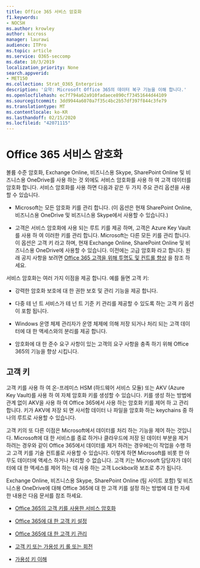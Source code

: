 ```yaml
---
title: Office 365 서비스 암호화
f1.keywords:
- NOCSH
ms.author: krowley
author: kccross
manager: laurawi
audience: ITPro
ms.topic: article
ms.service: O365-seccomp
ms.date: 10/3/2019
localization_priority: None
search.appverid:
- MET150
ms.collection: Strat_O365_Enterprise
description: '요약: Microsoft Office 365의 데이터 복구 기능을 이해 합니다.'
ms.openlocfilehash: ec7f794a62a910fadaece890cf73451644d44109
ms.sourcegitcommit: 3dd9944a6070a7f35c4bc2b57df397f844c3fe79
ms.translationtype: MT
ms.contentlocale: ko-KR
ms.lasthandoff: 02/15/2020
ms.locfileid: "42071115"
---
```

# <a name="office-365-service-encryption"></a>Office 365 서비스 암호화

볼륨 수준 암호화, Exchange Online, 비즈니스용 Skype, SharePoint Online 및 비즈니스용 OneDrive를 사용 하는 것 외에도 서비스 암호화를 사용 하 여 고객 데이터를 암호화 합니다. 서비스 암호화를 사용 하면 다음과 같은 두 가지 주요 관리 옵션을 사용할 수 있습니다.

- Microsoft는 모든 암호화 키를 관리 합니다. (이 옵션은 현재 SharePoint Online, 비즈니스용 OneDrive 및 비즈니스용 Skype에서 사용할 수 있습니다.)

- 고객은 서비스 암호화에 사용 되는 루트 키를 제공 하며, 고객은 Azure Key Vault를 사용 하 여 이러한 키를 관리 합니다. Microsoft는 다른 모든 키를 관리 합니다. 이 옵션은 고객 키 라고 하며, 현재 Exchange Online, SharePoint Online 및 비즈니스용 OneDrive에 사용할 수 있습니다. 이전에는 고급 암호화 라고 합니다. 원래 공지 사항을 보려면 [Office 365 고객을 위해 투명도 및 컨트롤 향상](https://blogs.office.com/2015/04/21/enhancing-transparency-and-control-for-office-365-customers/) 을 참조 하세요.

서비스 암호화는 여러 가지 이점을 제공 합니다. 예를 들면 고객 키:

- 강력한 암호화 보호에 대 한 권한 보호 및 관리 기능을 제공 합니다.

- 다중 테 넌 트 서비스가 테 넌 트 기준 키 관리를 제공할 수 있도록 하는 고객 키 옵션이 포함 됩니다.

- Windows 운영 체제 관리자가 운영 체제에 의해 저장 되거나 처리 되는 고객 데이터에 대 한 액세스와의 분리를 제공 합니다.

- 암호화에 대 한 준수 요구 사항이 있는 고객의 요구 사항을 충족 하기 위해 Office 365의 기능을 향상 시킵니다.

## <a name="customer-key"></a>고객 키

고객 키를 사용 하 여 온-프레미스 HSM (하드웨어 서비스 모듈) 또는 AKV (Azure Key Vault)를 사용 하 여 자체 암호화 키를 생성할 수 있습니다. 키를 생성 하는 방법에 관계 없이 AKV을 사용 하 여 Office 365에서 사용 하는 암호화 키를 제어 하 고 관리 합니다. 키가 AKV에 저장 되 면 사서함 데이터 나 파일을 암호화 하는 keychains 중 하나의 루트로 사용할 수 있습니다.

고객 키의 또 다른 이점은 Microsoft에서 데이터를 처리 하는 기능을 제어 하는 것입니다. Microsoft에 대 한 서비스를 종료 하거나 클라우드에 저장 된 데이터 부분을 제거 하려는 경우와 같이 Office 365에서 데이터를 제거 하려는 경우에는이 작업을 수행 하 고 고객 키를 기술 컨트롤로 사용할 수 있습니다. 이렇게 하면 Microsoft를 비롯 한 아무도 데이터에 액세스 하거나 처리할 수 없습니다. 고객 키는 Microsoft 담당자가 데이터에 대 한 액세스를 제어 하는 데 사용 하는 고객 Lockbox와 보조로 추가 됩니다.

Exchange Online, 비즈니스용 Skype, SharePoint Online (팀 사이트 포함) 및 비즈니스용 OneDrive에 대해 Office 365에 대 한 고객 키를 설정 하는 방법에 대 한 자세한 내용은 다음 문서를 참조 하세요.

- [Office 365의 고객 키를 사용한 서비스 암호화](customer-key-overview.md)

- [Office 365에 대 한 고객 키 설정](customer-key-set-up.md)

- [Office 365에 대 한 고객 키 관리](customer-key-manage.md)

- [고객 키 또는 가용성 키 롤 또는 회전](customer-key-availability-key-roll.md)

- [가용성 키 이해](customer-key-availability-key-understand.md)
 
